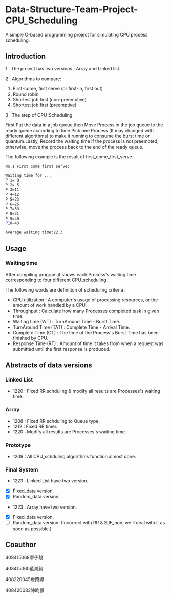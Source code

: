 # Data-Structure-Team-Project-CPU_Scheduling

A simple C-based programming project for simulating CPU process scheduling.

## Introduction

1 . The project has two versions : Array and Linked list.

2 . Algorithms to compare:
1. First-come, first serve (or first-in, first out)
2. Round robin 
3. Shortest job first (non-preemptive)
4. Shortest job first (preemptive)

3 . The step of CPU_Scheduling

First Put the data in a job queue,then Move Process in the job queue to the ready queue according to time.Pick one Process (It may changed with different algorithms) to make it running to consume the burst time or quantum.Lastly, Record the waiting time if the process is not preempted; otherwise, move the process back to the end of the ready queue.

The following example is the result of first_come_first_serve :
```bash
No.1 First come first serve:

Waiting time for ...
P 1= 0
P 2= 5
P 3=11
P 4=12
P 5=23
P 6=25
P 7=33
P 8=31
P 9=40
P10=43

Average waiting time:22.3
```

## Usage

### Waiting time

After compiling program,it shows each Process's waiting time corresponding to four different CPU_scheduling.

The following words are definition of scheduling criteria : 

- CPU utilization : A computer's usage of processing resources, or the amount of work handled by a CPU.
- Throughput : Calculate how many Processes completed task in given time. 
- Waiting time (WT) : TurnAround Time - Burst Time.
- TurnAround Time (TAT) : Complete Time - Arrival Time.
- Complete Time (CT) : The time of the Process's Burst Time has been finished by CPU.
- Response Time (RT) : Amount of time it takes from when a request was submitted until the first response is produced.
 
 ## Abstracts of data versions

### Linked List

- 1220 : Fixed RR schduling & modify all results are Processes's waiting time.

### Array

- 1208 : Fixed RR schduling to Queue type.
- 1212 : Fixed RR timer.
- 1220 : Modify all results are Processes's waiting time. 

### Prototype

- 1209 : All CPU_schduling algorithms function almost done.

### Final System
- 1223 : Linked List have two version. 

- [x] Fixed_data version.
- [x] Random_data version.

- 1223 : Array have two version. 

- [x] Fixed_data version.
- [ ] Random_data version. (Incorrect with RR & SJF_non, we'll deal with it as soon as possible.)

 ## Coauthor
  
  408415068廖子靚
  
  408415060藍鴻毅 
  
  408220045詹雨婷 
  
  408420083陳昀顥
